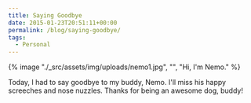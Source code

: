 ```yaml
---
title: Saying Goodbye
date: 2015-01-23T20:51:11+00:00
permalink: /blog/saying-goodbye/
tags:
  - Personal
---
```


{% image "./_src/assets/img/uploads/nemo1.jpg", "", "Hi, I'm Nemo." %}

Today, I had to say goodbye to my buddy, Nemo. I'll miss his happy screeches and nose nuzzles. Thanks for being an awesome dog, buddy!
